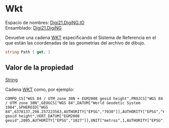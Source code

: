 # Wkt

Espacio de nombres: [Digi21.DigiNG.IO](/digi3d-net/programacion/.net/referencia/digi21.diging/digi21.diging.io/)  
Ensamblado: [Digi21.DigiNG](/digi3d-net/programacion/.net/referencia/digi21.diging.plugin/digi21.diging/)

Devuelve una cadena [WKT](https://es.wikipedia.org/wiki/Well_Known_Text#Sistemas_de_referencia_espacial) especificando el Sistema de Referencia en el que están las coordenadas de las geometrías del archivo de dibujo.

```csharp
string Path { get; }
```

## Valor de la propiedad

[String](https://docs.microsoft.com/en-us/dotnet/api/system.string?view=net-5.0)

Cadena [WKT](https://es.wikipedia.org/wiki/Well_Known_Text#Sistemas_de_referencia_espacial) como, por ejemplo:

```text
COMPD_CS["WGS 84 / UTM zone 30N + EGM2008 geoid height",PROJCS["WGS 84 / UTM zone 30N",GEOGCS["WGS 84",DATUM["World Geodetic System 1984",SPHEROID["WGS 84",6378137,298.257223563,AUTHORITY["EPSG","7030"]],AUTHORITY["EPSG","6326"]],PRIMEM["Greenwich",0,AUTHORITY["EPSG","8901"]],UNIT["grados",0.01745329251994328,AUTHORITY["EPSG","9122"]],AXIS["Lat",North],AXIS["Long",East],AUTHORITY["EPSG","4326"]],PROJECTION["Transverse_Mercator"],PARAMETER["latitude_of_origin",0],PARAMETER["central_meridian",-2.999999999999997],PARAMETER["scale_factor",0.9996],PARAMETER["false_easting",500000],PARAMETER["false_northing",0],PARAMETER["semi_major",6378137],PARAMETER["semi_minor",6356752.314245179],UNIT["metros",1,AUTHORITY["EPSG","9001"]],AXIS["E",East],AXIS["N",North],AUTHORITY["EPSG","32630"]],VERT_CS["EGM2008 geoid height",VERT_DATUM["EGM2008 geoid",2005,AUTHORITY["EPSG","1027"]],UNIT["metros",1,AUTHORITY["EPSG","9001"]],AXIS["H",Up],AUTHORITY["EPSG","3855"]]]
```



